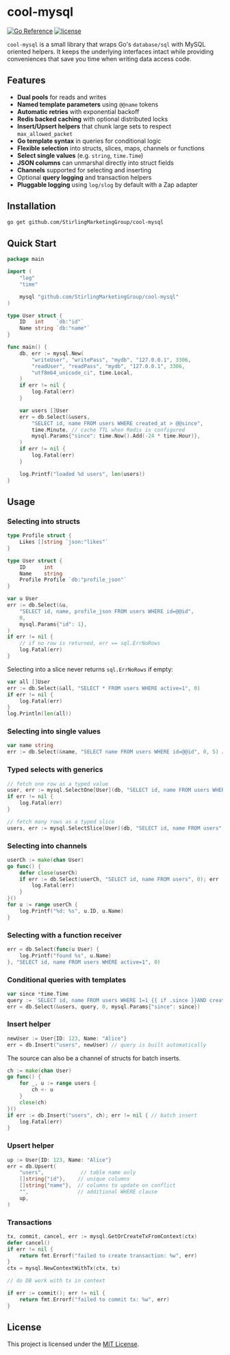 # cool-mysql

[![Go Reference](https://pkg.go.dev/badge/github.com/StirlingMarketingGroup/cool-mysql.svg)](https://pkg.go.dev/github.com/StirlingMarketingGroup/cool-mysql)
[![license](https://img.shields.io/badge/license-MIT-red.svg)](LICENSE)

`cool-mysql` is a small library that wraps Go's `database/sql` with MySQL oriented helpers. It keeps the underlying interfaces intact while providing conveniences that save you time when writing data access code.

## Features

- **Dual pools** for reads and writes
- **Named template parameters** using `@@name` tokens
- **Automatic retries** with exponential backoff
- **Redis backed caching** with optional distributed locks
- **Insert/Upsert helpers** that chunk large sets to respect `max_allowed_packet`
- **Go template syntax** in queries for conditional logic
- **Flexible selection** into structs, slices, maps, channels or functions
- **Select single values** (e.g. `string`, `time.Time`)
- **JSON columns** can unmarshal directly into struct fields
- **Channels** supported for selecting and inserting
- Optional **query logging** and transaction helpers
- **Pluggable logging** using `log/slog` by default with a Zap adapter

## Installation

```bash
go get github.com/StirlingMarketingGroup/cool-mysql
```

## Quick Start

```go
package main

import (
    "log"
    "time"

    mysql "github.com/StirlingMarketingGroup/cool-mysql"
)

type User struct {
    ID   int    `db:"id"`
    Name string `db:"name"`
}

func main() {
    db, err := mysql.New(
        "writeUser", "writePass", "mydb", "127.0.0.1", 3306,
        "readUser", "readPass", "mydb", "127.0.0.1", 3306,
        "utf8mb4_unicode_ci", time.Local,
    )
    if err != nil {
        log.Fatal(err)
    }

    var users []User
    err = db.Select(&users,
        "SELECT id, name FROM users WHERE created_at > @@since",
        time.Minute, // cache TTL when Redis is configured
        mysql.Params{"since": time.Now().Add(-24 * time.Hour)},
    )
    if err != nil {
        log.Fatal(err)
    }

    log.Printf("loaded %d users", len(users))
}
```

## Usage

### Selecting into structs

```go
type Profile struct {
    Likes []string `json:"likes"`
}

type User struct {
    ID      int
    Name    string
    Profile Profile `db:"profile_json"`
}

var u User
err := db.Select(&u,
    "SELECT id, name, profile_json FROM users WHERE id=@@id",
    0,
    mysql.Params{"id": 1},
)
if err != nil {
    // if no row is returned, err == sql.ErrNoRows
    log.Fatal(err)
}
```

Selecting into a slice never returns `sql.ErrNoRows` if empty:

```go
var all []User
err := db.Select(&all, "SELECT * FROM users WHERE active=1", 0)
if err != nil {
    log.Fatal(err)
}
log.Println(len(all))
```

### Selecting into single values

```go
var name string
err := db.Select(&name, "SELECT name FROM users WHERE id=@@id", 0, 5) // single param value
```

### Typed selects with generics

```go
// fetch one row as a typed value
user, err := mysql.SelectOne[User](db, "SELECT id, name FROM users WHERE id=1", 0)
if err != nil {
    log.Fatal(err)
}

// fetch many rows as a typed slice
users, err := mysql.SelectSlice[User](db, "SELECT id, name FROM users", 0)
```

### Selecting into channels

```go
userCh := make(chan User)
go func() {
    defer close(userCh)
    if err := db.Select(userCh, "SELECT id, name FROM users", 0); err != nil {
        log.Fatal(err)
    }
}()
for u := range userCh {
    log.Printf("%d: %s", u.ID, u.Name)
}
```

### Selecting with a function receiver

```go
err = db.Select(func(u User) {
    log.Printf("found %s", u.Name)
}, "SELECT id, name FROM users WHERE active=1", 0)
```

### Conditional queries with templates

```go
var since *time.Time
query := `SELECT id, name FROM users WHERE 1=1 {{ if .since }}AND created_at > @@since{{ end }}`
err = db.Select(&users, query, 0, mysql.Params{"since": since})
```

### Insert helper

```go
newUser := User{ID: 123, Name: "Alice"}
err = db.Insert("users", newUser) // query is built automatically
```

The source can also be a channel of structs for batch inserts.

```go
ch := make(chan User)
go func() {
    for _, u := range users {
        ch <- u
    }
    close(ch)
}()
if err := db.Insert("users", ch); err != nil { // batch insert
    log.Fatal(err)
}
```

### Upsert helper

```go
up := User{ID: 123, Name: "Alice"}
err = db.Upsert(
    "users",            // table name only
    []string{"id"},    // unique columns
    []string{"name"},  // columns to update on conflict
    "",                // additional WHERE clause
    up,
)
```

### Transactions

```go
tx, commit, cancel, err := mysql.GetOrCreateTxFromContext(ctx)
defer cancel()
if err != nil {
    return fmt.Errorf("failed to create transaction: %w", err)
}
ctx = mysql.NewContextWithTx(ctx, tx)

// do DB work with tx in context

if err := commit(); err != nil {
    return fmt.Errorf("failed to commit tx: %w", err)
}
```

## License

This project is licensed under the [MIT License](LICENSE).

